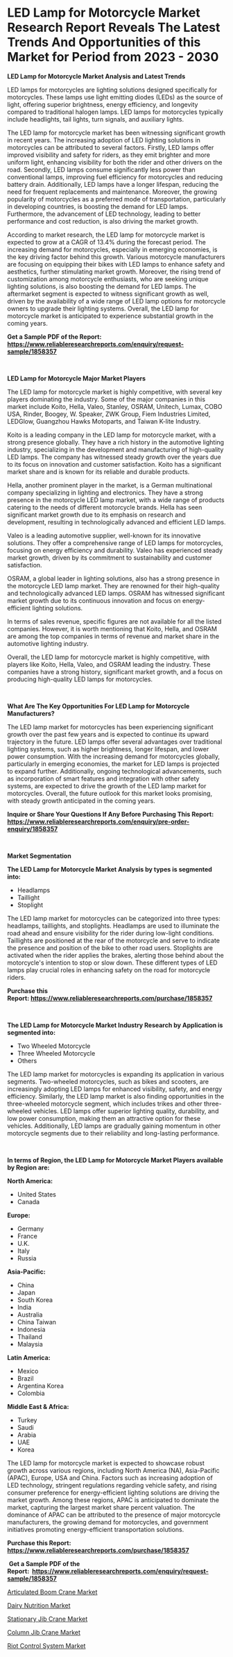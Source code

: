 <p><h1>LED Lamp for Motorcycle Market Research Report Reveals The Latest Trends And Opportunities of this Market for Period from 2023 - 2030</h1></p><p><strong>LED Lamp for Motorcycle Market Analysis and Latest Trends</strong></p>
<p><p>LED lamps for motorcycles are lighting solutions designed specifically for motorcycles. These lamps use light emitting diodes (LEDs) as the source of light, offering superior brightness, energy efficiency, and longevity compared to traditional halogen lamps. LED lamps for motorcycles typically include headlights, tail lights, turn signals, and auxiliary lights.</p><p>The LED lamp for motorcycle market has been witnessing significant growth in recent years. The increasing adoption of LED lighting solutions in motorcycles can be attributed to several factors. Firstly, LED lamps offer improved visibility and safety for riders, as they emit brighter and more uniform light, enhancing visibility for both the rider and other drivers on the road. Secondly, LED lamps consume significantly less power than conventional lamps, improving fuel efficiency for motorcycles and reducing battery drain. Additionally, LED lamps have a longer lifespan, reducing the need for frequent replacements and maintenance. Moreover, the growing popularity of motorcycles as a preferred mode of transportation, particularly in developing countries, is boosting the demand for LED lamps. Furthermore, the advancement of LED technology, leading to better performance and cost reduction, is also driving the market growth.</p><p>According to market research, the LED lamp for motorcycle market is expected to grow at a CAGR of 13.4% during the forecast period. The increasing demand for motorcycles, especially in emerging economies, is the key driving factor behind this growth. Various motorcycle manufacturers are focusing on equipping their bikes with LED lamps to enhance safety and aesthetics, further stimulating market growth. Moreover, the rising trend of customization among motorcycle enthusiasts, who are seeking unique lighting solutions, is also boosting the demand for LED lamps. The aftermarket segment is expected to witness significant growth as well, driven by the availability of a wide range of LED lamp options for motorcycle owners to upgrade their lighting systems. Overall, the LED lamp for motorcycle market is anticipated to experience substantial growth in the coming years.</p></p>
<p><strong>Get a Sample PDF of the Report:&nbsp; <a href="https://www.reliableresearchreports.com/enquiry/request-sample/1858357">https://www.reliableresearchreports.com/enquiry/request-sample/1858357</a></strong></p>
<p>&nbsp;</p>
<p><strong>LED Lamp for Motorcycle Major Market Players</strong></p>
<p><p>The LED lamp for motorcycle market is highly competitive, with several key players dominating the industry. Some of the major companies in this market include Koito, Hella, Valeo, Stanley, OSRAM, Unitech, Lumax, COBO USA, Rinder, Boogey, W. Speaker, ZWK Group, Fiem Industries Limited, LEDGlow, Guangzhou Hawks Motoparts, and Taiwan K-lite Industry.</p><p>Koito is a leading company in the LED lamp for motorcycle market, with a strong presence globally. They have a rich history in the automotive lighting industry, specializing in the development and manufacturing of high-quality LED lamps. The company has witnessed steady growth over the years due to its focus on innovation and customer satisfaction. Koito has a significant market share and is known for its reliable and durable products.</p><p>Hella, another prominent player in the market, is a German multinational company specializing in lighting and electronics. They have a strong presence in the motorcycle LED lamp market, with a wide range of products catering to the needs of different motorcycle brands. Hella has seen significant market growth due to its emphasis on research and development, resulting in technologically advanced and efficient LED lamps.</p><p>Valeo is a leading automotive supplier, well-known for its innovative solutions. They offer a comprehensive range of LED lamps for motorcycles, focusing on energy efficiency and durability. Valeo has experienced steady market growth, driven by its commitment to sustainability and customer satisfaction.</p><p>OSRAM, a global leader in lighting solutions, also has a strong presence in the motorcycle LED lamp market. They are renowned for their high-quality and technologically advanced LED lamps. OSRAM has witnessed significant market growth due to its continuous innovation and focus on energy-efficient lighting solutions.</p><p>In terms of sales revenue, specific figures are not available for all the listed companies. However, it is worth mentioning that Koito, Hella, and OSRAM are among the top companies in terms of revenue and market share in the automotive lighting industry.</p><p>Overall, the LED lamp for motorcycle market is highly competitive, with players like Koito, Hella, Valeo, and OSRAM leading the industry. These companies have a strong history, significant market growth, and a focus on producing high-quality LED lamps for motorcycles.</p></p>
<p>&nbsp;</p>
<p><strong>What Are The Key Opportunities For LED Lamp for Motorcycle Manufacturers?</strong></p>
<p><p>The LED lamp market for motorcycles has been experiencing significant growth over the past few years and is expected to continue its upward trajectory in the future. LED lamps offer several advantages over traditional lighting systems, such as higher brightness, longer lifespan, and lower power consumption. With the increasing demand for motorcycles globally, particularly in emerging economies, the market for LED lamps is projected to expand further. Additionally, ongoing technological advancements, such as incorporation of smart features and integration with other safety systems, are expected to drive the growth of the LED lamp market for motorcycles. Overall, the future outlook for this market looks promising, with steady growth anticipated in the coming years.</p></p>
<p><strong>Inquire or Share Your Questions If Any Before Purchasing This Report: <a href="https://www.reliableresearchreports.com/enquiry/pre-order-enquiry/1858357">https://www.reliableresearchreports.com/enquiry/pre-order-enquiry/1858357</a></strong></p>
<p>&nbsp;</p>
<p><strong>Market Segmentation</strong></p>
<p><strong>The LED Lamp for Motorcycle Market Analysis by types is segmented into:</strong></p>
<p><ul><li>Headlamps</li><li>Taillight</li><li>Stoplight</li></ul></p>
<p><p>The LED lamp market for motorcycles can be categorized into three types: headlamps, taillights, and stoplights. Headlamps are used to illuminate the road ahead and ensure visibility for the rider during low-light conditions. Taillights are positioned at the rear of the motorcycle and serve to indicate the presence and position of the bike to other road users. Stoplights are activated when the rider applies the brakes, alerting those behind about the motorcycle's intention to stop or slow down. These different types of LED lamps play crucial roles in enhancing safety on the road for motorcycle riders.</p></p>
<p><strong>Purchase this Report:&nbsp;<a href="https://www.reliableresearchreports.com/purchase/1858357">https://www.reliableresearchreports.com/purchase/1858357</a></strong></p>
<p>&nbsp;</p>
<p><strong>The LED Lamp for Motorcycle Market Industry Research by Application is segmented into:</strong></p>
<p><ul><li>Two Wheeled Motorcycle</li><li>Three Wheeled Motorcycle</li><li>Others</li></ul></p>
<p><p>The LED lamp market for motorcycles is expanding its application in various segments. Two-wheeled motorcycles, such as bikes and scooters, are increasingly adopting LED lamps for enhanced visibility, safety, and energy efficiency. Similarly, the LED lamp market is also finding opportunities in the three-wheeled motorcycle segment, which includes trikes and other three-wheeled vehicles. LED lamps offer superior lighting quality, durability, and low power consumption, making them an attractive option for these vehicles. Additionally, LED lamps are gradually gaining momentum in other motorcycle segments due to their reliability and long-lasting performance.</p></p>
<p>&nbsp;</p>
<p><strong>In terms of Region, the LED Lamp for Motorcycle Market Players available by Region are:</strong></p>
<p>
    <p> <strong> North America: </strong>
        <ul>
            <li>United States</li>
            <li>Canada</li>
        </ul>
        </p> 
    <p> <strong> Europe: </strong>
        <ul>
            <li>Germany</li>
            <li>France</li>
            <li>U.K.</li>
            <li>Italy</li>
            <li>Russia</li>
        </ul>
        </p> 
    <p> <strong> Asia-Pacific: </strong>
        <ul>
            <li>China</li>
            <li>Japan</li>
            <li>South Korea</li>
            <li>India</li>
            <li>Australia</li>
            <li>China Taiwan</li>
            <li>Indonesia</li>
            <li>Thailand</li>
            <li>Malaysia</li>
        </ul>
        </p> 
    <p> <strong> Latin America: </strong>
        <ul>
            <li>Mexico</li>
            <li>Brazil</li>
            <li>Argentina Korea</li>
            <li>Colombia</li>
        </ul>
        </p> 
    <p> <strong> Middle East & Africa: </strong>
        <ul>
            <li>Turkey</li>
            <li>Saudi</li>
            <li>Arabia</li>
            <li>UAE</li>
            <li>Korea</li>
        </ul>
    </p>
    </p>
<p><p>The LED lamp for motorcycle market is expected to showcase robust growth across various regions, including North America (NA), Asia-Pacific (APAC), Europe, USA and China. Factors such as increasing adoption of LED technology, stringent regulations regarding vehicle safety, and rising consumer preference for energy-efficient lighting solutions are driving the market growth. Among these regions, APAC is anticipated to dominate the market, capturing the largest market share percent valuation. The dominance of APAC can be attributed to the presence of major motorcycle manufacturers, the growing demand for motorcycles, and government initiatives promoting energy-efficient transportation solutions.</p></p>
<p><strong>Purchase this Report: <a href="https://www.reliableresearchreports.com/purchase/1858357">https://www.reliableresearchreports.com/purchase/1858357</a></strong></p>
<p>&nbsp;<strong>Get a Sample PDF of the Report:&nbsp;&nbsp;<a href="https://www.reliableresearchreports.com/enquiry/request-sample/1858357">https://www.reliableresearchreports.com/enquiry/request-sample/1858357</a></strong></p>
<p><strong></strong></p>
<p><p><a href="https://www.linkedin.com/pulse/articulated-boom-crane-market-size-2023-2030-global-einuf/">Articulated Boom Crane Market</a></p><p><a href="https://medium.com/@drakecorwin2023/dairy-nutrition-market-analysis-and-sze-forecasted-for-period-from-2023-to-2030-854f96af6465">Dairy Nutrition Market</a></p><p><a href="https://www.linkedin.com/pulse/stationary-jib-crane-market-insights-players-forecast-hqqvf/">Stationary Jib Crane Market</a></p><p><a href="https://www.linkedin.com/pulse/column-jib-crane-market-share-amp-new-trends-analysis-rjojf/">Column Jib Crane Market</a></p><p><a href="https://medium.com/@erickasauer/riot-control-system-market-size-and-market-trends-complete-industry-overview-2023-to-2030-9a310cb1b1f5">Riot Control System Market</a></p></p>